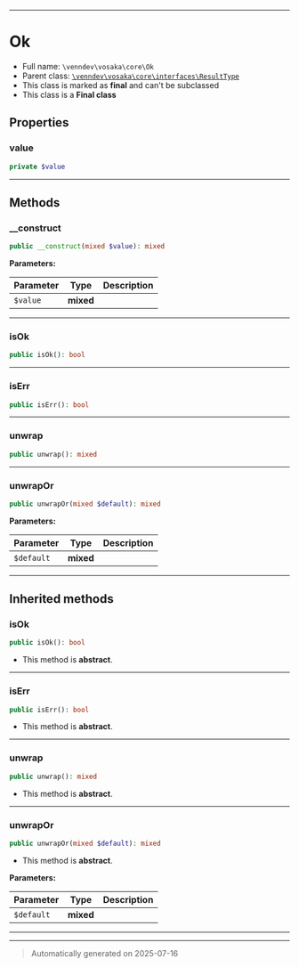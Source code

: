 ***

# Ok





* Full name: `\venndev\vosaka\core\Ok`
* Parent class: [`\venndev\vosaka\core\interfaces\ResultType`](./interfaces/ResultType.md)
* This class is marked as **final** and can't be subclassed
* This class is a **Final class**



## Properties


### value



```php
private $value
```






***

## Methods


### __construct



```php
public __construct(mixed $value): mixed
```








**Parameters:**

| Parameter | Type | Description |
|-----------|------|-------------|
| `$value` | **mixed** |  |





***

### isOk



```php
public isOk(): bool
```












***

### isErr



```php
public isErr(): bool
```












***

### unwrap



```php
public unwrap(): mixed
```












***

### unwrapOr



```php
public unwrapOr(mixed $default): mixed
```








**Parameters:**

| Parameter | Type | Description |
|-----------|------|-------------|
| `$default` | **mixed** |  |





***


## Inherited methods


### isOk



```php
public isOk(): bool
```




* This method is **abstract**.







***

### isErr



```php
public isErr(): bool
```




* This method is **abstract**.







***

### unwrap



```php
public unwrap(): mixed
```




* This method is **abstract**.







***

### unwrapOr



```php
public unwrapOr(mixed $default): mixed
```




* This method is **abstract**.



**Parameters:**

| Parameter | Type | Description |
|-----------|------|-------------|
| `$default` | **mixed** |  |





***


***
> Automatically generated on 2025-07-16
